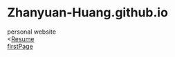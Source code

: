 # Zhanyuan-Huang.github.io
personal website
<br>
<<a href="https://zhanyuan-huang.github.io/Resume - Zhanyuan Huang.pdf">Resume</a>
<br>
<a href="https://zhanyuan-huang.github.io/firstPage.html">firstPage</a><br>
